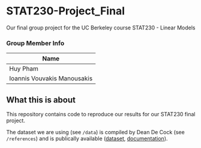 # STAT230-Project_Final
Our final group project for the UC Berkeley course STAT230 - Linear Models

### Group Member Info

| Name       | 
| ----------- | 
| Huy Pham |  
| Ioannis Vouvakis Manousakis |

## What this is about

This repository contains code to reproduce our results for our STAT230 final project.

The dataset we are using (see `/data`) is compiled by Dean De Cock (see `/references`) and is publically available ([dataset](http://www.amstat.org/v19n3/decock/AmesHousing.txt), [documentation](http://www.amstat.org/v19n3/decock/DataDocumentation.txt)).
